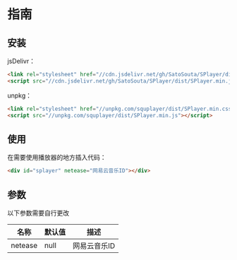 # 指南

## 安装

jsDelivr：

```html
<link rel="stylesheet" href="//cdn.jsdelivr.net/gh/SatoSouta/SPlayer/dist/SPlayer.min.css" />
<script src="//cdn.jsdelivr.net/gh/SatoSouta/SPlayer/dist/SPlayer.min.js"></script>
```

unpkg：
```html
<link rel="stylesheet" href="//unpkg.com/squplayer/dist/SPlayer.min.css" />
<script src="//unpkg.com/squplayer/dist/SPlayer.min.js"></script>
```

## 使用

在需要使用播放器的地方插入代码：

```html
<div id="splayer" netease="网易云音乐ID"></div>
```

## 参数

以下参数需要自行更改

名称 | 默认值 | 描述
----|-------|----
netease|null|网易云音乐ID